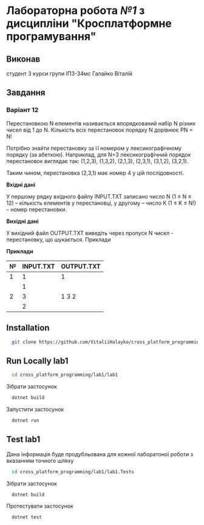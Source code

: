 # Лабораторна робота *№1* з дисципліни "Кросплатформне програмування"


## Виконав
студент 3 курси групи ІПЗ-34мс Галайко Віталій


## Завдання

### Варіант 12
Перестановкою N елементів називається впорядкований набір N різних чисел від 1 до N. Кількість всіх перестановок порядку N дорівнює PN = N!

Потрібно знайти перестановку за її номером у лексикографічному порядку (за абеткою). Наприклад, для N=3 лексикографічний порядок перестановок виглядає так:
(1,2,3), (1,3,2), (2,1,3), (2,3,1), (3,1,2), (3,2,1).

Таким чином, перестановка (2,3,1) має номер 4 у цій послідовності.

**Вхідні дані**

У першому рядку вхідного файлу INPUT.TXT записано число N (1 ≤ N ≤ 12) – кількість елементів у перестановці, у другому – число K (1 ≤ K ≤ N!) – номер перестановки.

**Вихідні дані**

У вихідний файл OUTPUT.TXT виведіть через пропуск N чисел - перестановку, що шукається.
Приклади

**Приклади**

| №  | INPUT.TXT | OUTPUT.TXT |
|----|-----------|------------|
| 1  | 1         | 1          |
|    | 1         |            |
| 2  | 3         | 1 3 2      |
|    | 2         |            |



## Installation

```bash
  git clone https://github.com/VitaliiHalayko/cross_platform_programming
```


    
## Run Locally lab1

```bash
  cd cross_platform_programming/lab1/lab1
```

Зібрати застосунок

```bash
  dotnet build
```

Запустити застосунок

```bash
  dotnet run
```


## Test lab1

Дана інформація буде продубльована для кожної лаборатоної роботи з вказанням точного шляху


```bash
  cd cross_platform_programming/lab1/lab1.Tests
```

Зібрати застосунок

```bash
  dotnet build
```

Протестувати застосунок

```bash
  dotnet test
```
